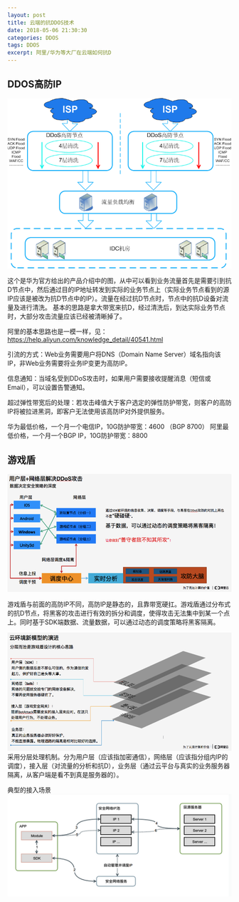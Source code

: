 ```yaml
---
layout: post
title: 云端的抗DDOS技术
date: 2018-05-06 21:30:30
categories: DDOS
tags: DDOS
excerpt: 阿里/华为等大厂在云端如何抗D
---
```



## DDOS高防IP
![image](\assets\ddos\1.png)


这个是华为官方给出的产品介绍中的图，从中可以看到业务流量首先是需要引到抗D节点中，然后通过目的IP地址转发到实际的业务节点上（实际业务节点看到的源IP应该是被改为抗D节点中的IP）。流量在经过抗D节点时，节点中的抗D设备对流量及进行清洗。
基本的思路是拿大带宽来抗D，经过清洗后，到达实际业务节点时，大部分攻击流量应该已经被清晰掉了。  

阿里的基本思路也是一模一样，见：https://help.aliyun.com/knowledge_detail/40541.html

引流的方式：Web业务需要用户将DNS（Domain Name Server）域名指向该IP，非Web业务需要将业务IP变更为高防IP。  
  
信息通知：当域名受到DDoS攻击时，如果用户需要接收提醒消息（短信或Email），可以设置告警通知。  

超过弹性带宽后的处理：若攻击峰值大于客户选定的弹性防护带宽，则客户的高防IP将被拉进黑洞，即客户无法使用该高防IP对外提供服务。  

华为最低价格，一个月一个电信IP，10G防护带宽：4600 （BGP 8700）
阿里最低价格，一个月一个BGP IP，10G防护带宽：8800



## 游戏盾
![image](\assets\ddos\2.png)

游戏盾与前面的高防IP不同，高防IP是静态的，且靠带宽硬扛。游戏盾通过分布式的抗D节点，将黑客的攻击进行有效的拆分和调度，使得攻击无法集中到某一个点上。同时基于SDK端数据、流量数据，可以通过动态的调度策略将黑客隔离。

![image](\assets\ddos\3.png)
采用分层处理机制。分为用户层（应该指加密通信），网络层（应该指分组内IP的调度），接入层（对流量的分析和抗D），业务层（通过云平台与真实的业务服务器隔离，从客户端是看不到真是服务器的）。

典型的接入场景  
![image](\assets\ddos\4.png)

